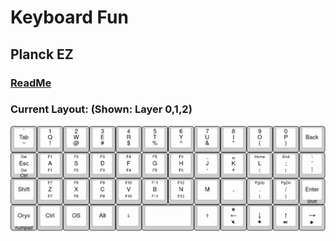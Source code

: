 # Keyboard Fun

## Planck EZ

### [ReadMe](#planck-ez)

### Current Layout: (Shown: Layer 0,1,2)

![!](docs/planck_ez_layout.webp)
